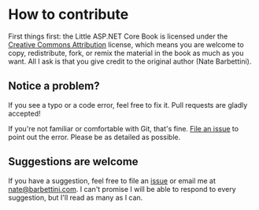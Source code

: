 # How to contribute

First things first: the Little ASP.NET Core Book is licensed under the [Creative Commons Attribution](https://creativecommons.org/licenses/by/4.0/) license, which means you are welcome to copy, redistribute, fork, or remix the material in the book as much as you want. All I ask is that you give credit to the original author (Nate Barbettini).

## Notice a problem?

If you see a typo or a code error, feel free to fix it. Pull requests are gladly accepted!

If you're not familiar or comfortable with Git, that's fine. [File an issue](https://github.com/nbarbettini/little-aspnetcore-book/issues) to point out the error. Please be as detailed as possible.

## Suggestions are welcome

If you have a suggestion, feel free to file an [issue](https://github.com/nbarbettini/little-aspnetcore-book/issues) or email me at nate@barbettini.com. I can't promise I will be able to respond to every suggestion, but I'll read as many as I can.
